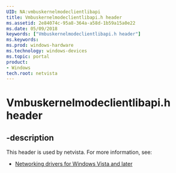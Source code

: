 ```yaml
---
UID: NA:vmbuskernelmodeclientlibapi
title: Vmbuskernelmodeclientlibapi.h header
ms.assetid: 2e84074c-95a8-364a-a58d-1b59a15a0e22
ms.date: 05/09/2018
keywords: ["Vmbuskernelmodeclientlibapi.h header"]
ms.keywords: 
ms.prod: windows-hardware
ms.technology: windows-devices
ms.topic: portal
product:
- Windows
tech.root: netvista
---
```


# Vmbuskernelmodeclientlibapi.h header


## -description


This header is used by netvista. For more information, see:

- [Networking drivers for Windows Vista and later](../_netvista/index.md)
